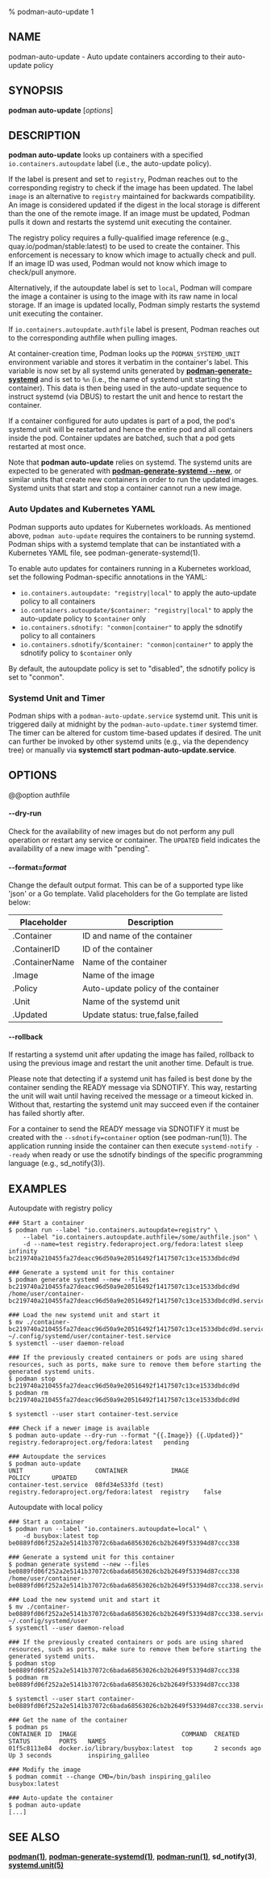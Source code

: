 % podman-auto-update 1

## NAME

podman\-auto-update - Auto update containers according to their auto-update policy

## SYNOPSIS

**podman auto-update** [*options*]

## DESCRIPTION

**podman auto-update** looks up containers with a specified `io.containers.autoupdate` label (i.e., the auto-update policy).

If the label is present and set to `registry`, Podman reaches out to the corresponding registry to check if the image has been updated. The label `image` is an alternative to `registry` maintained for backwards compatibility.
An image is considered updated if the digest in the local storage is different than the one of the remote image.
If an image must be updated, Podman pulls it down and restarts the systemd unit executing the container.

The registry policy requires a fully-qualified image reference (e.g., quay.io/podman/stable:latest) to be used to create the container.
This enforcement is necessary to know which image to actually check and pull.
If an image ID was used, Podman would not know which image to check/pull anymore.

Alternatively, if the autoupdate label is set to `local`, Podman will compare the image a container is using to the image with its raw name in local storage.
If an image is updated locally, Podman simply restarts the systemd unit executing the container.

If `io.containers.autoupdate.authfile` label is present, Podman reaches out to the corresponding authfile when pulling images.

At container-creation time, Podman looks up the `PODMAN_SYSTEMD_UNIT` environment variable and stores it verbatim in the container's label.
This variable is now set by all systemd units generated by **[podman-generate-systemd](commands/podman-generate/podman-generate-systemd.md)** and is set to `%n` (i.e., the name of systemd unit starting the container).
This data is then being used in the auto-update sequence to instruct systemd (via DBUS) to restart the unit and hence to restart the container.

If a container configured for auto updates is part of a pod, the pod's systemd unit will be restarted and hence the entire pod and all containers inside the pod. Container updates are batched, such that a pod gets restarted at most once.

Note that **podman auto-update** relies on systemd. The systemd units are expected to be generated with **[podman-generate-systemd --new](commands/podman-generate/podman-generate-systemd.md#--new)**, or similar units that create new containers in order to run the updated images.
Systemd units that start and stop a container cannot run a new image.

### Auto Updates and Kubernetes YAML

Podman supports auto updates for Kubernetes workloads. As mentioned above, `podman auto-update` requires the containers to be running systemd. Podman ships with a systemd template that can be instantiated with a Kubernetes YAML file, see podman-generate-systemd(1).

To enable auto updates for containers running in a Kubernetes workload, set the following Podman-specific annotations in the YAML:

- `io.containers.autoupdate: "registry|local"` to apply the auto-update policy to all containers
- `io.containers.autoupdate/$container: "registry|local"` to apply the auto-update policy to `$container` only
- `io.containers.sdnotify: "conmon|container"` to apply the sdnotify policy to all containers
- `io.containers.sdnotify/$container: "conmon|container"` to apply the sdnotify policy to `$container` only

By default, the autoupdate policy is set to "disabled", the sdnotify policy is set to "conmon".

### Systemd Unit and Timer

Podman ships with a `podman-auto-update.service` systemd unit. This unit is triggered daily at midnight by the `podman-auto-update.timer` systemd timer. The timer can be altered for custom time-based updates if desired. The unit can further be invoked by other systemd units (e.g., via the dependency tree) or manually via **systemctl start podman-auto-update.service**.

## OPTIONS

@@option authfile

#### **--dry-run**

Check for the availability of new images but do not perform any pull operation or restart any service or container.
The `UPDATED` field indicates the availability of a new image with "pending".

#### **--format**=_format_

Change the default output format. This can be of a supported type like 'json' or a Go template.
Valid placeholders for the Go template are listed below:

| **Placeholder** | **Description**                     |
| --------------- | ----------------------------------- |
| .Container      | ID and name of the container        |
| .ContainerID    | ID of the container                 |
| .ContainerName  | Name of the container               |
| .Image          | Name of the image                   |
| .Policy         | Auto-update policy of the container |
| .Unit           | Name of the systemd unit            |
| .Updated        | Update status: true,false,failed    |

#### **--rollback**

If restarting a systemd unit after updating the image has failed, rollback to using the previous image and restart the unit another time. Default is true.

Please note that detecting if a systemd unit has failed is best done by the container sending the READY message via SDNOTIFY. This way, restarting the unit will wait until having received the message or a timeout kicked in. Without that, restarting the systemd unit may succeed even if the container has failed shortly after.

For a container to send the READY message via SDNOTIFY it must be created with the `--sdnotify=container` option (see podman-run(1)). The application running inside the container can then execute `systemd-notify --ready` when ready or use the sdnotify bindings of the specific programming language (e.g., sd_notify(3)).

## EXAMPLES

Autoupdate with registry policy

```
### Start a container
$ podman run --label "io.containers.autoupdate=registry" \
    --label "io.containers.autoupdate.authfile=/some/authfile.json" \
    -d --name=test registry.fedoraproject.org/fedora:latest sleep infinity
bc219740a210455fa27deacc96d50a9e20516492f1417507c13ce1533dbdcd9d

### Generate a systemd unit for this container
$ podman generate systemd --new --files bc219740a210455fa27deacc96d50a9e20516492f1417507c13ce1533dbdcd9d
/home/user/container-bc219740a210455fa27deacc96d50a9e20516492f1417507c13ce1533dbdcd9d.service

### Load the new systemd unit and start it
$ mv ./container-bc219740a210455fa27deacc96d50a9e20516492f1417507c13ce1533dbdcd9d.service ~/.config/systemd/user/container-test.service
$ systemctl --user daemon-reload

### If the previously created containers or pods are using shared resources, such as ports, make sure to remove them before starting the generated systemd units.
$ podman stop bc219740a210455fa27deacc96d50a9e20516492f1417507c13ce1533dbdcd9d
$ podman rm bc219740a210455fa27deacc96d50a9e20516492f1417507c13ce1533dbdcd9d

$ systemctl --user start container-test.service

### Check if a newer image is available
$ podman auto-update --dry-run --format "{{.Image}} {{.Updated}}"
registry.fedoraproject.org/fedora:latest   pending

### Autoupdate the services
$ podman auto-update
UNIT                    CONTAINER            IMAGE                                     POLICY      UPDATED
container-test.service  08fd34e533fd (test)  registry.fedoraproject.org/fedora:latest  registry    false
```

Autoupdate with local policy

```
### Start a container
$ podman run --label "io.containers.autoupdate=local" \
    -d busybox:latest top
be0889fd06f252a2e5141b37072c6bada68563026cb2b2649f53394d87ccc338

### Generate a systemd unit for this container
$ podman generate systemd --new --files be0889fd06f252a2e5141b37072c6bada68563026cb2b2649f53394d87ccc338
/home/user/container-be0889fd06f252a2e5141b37072c6bada68563026cb2b2649f53394d87ccc338.service

### Load the new systemd unit and start it
$ mv ./container-be0889fd06f252a2e5141b37072c6bada68563026cb2b2649f53394d87ccc338.service ~/.config/systemd/user
$ systemctl --user daemon-reload

### If the previously created containers or pods are using shared resources, such as ports, make sure to remove them before starting the generated systemd units.
$ podman stop be0889fd06f252a2e5141b37072c6bada68563026cb2b2649f53394d87ccc338
$ podman rm be0889fd06f252a2e5141b37072c6bada68563026cb2b2649f53394d87ccc338

$ systemctl --user start container-be0889fd06f252a2e5141b37072c6bada68563026cb2b2649f53394d87ccc338.service

### Get the name of the container
$ podman ps
CONTAINER ID  IMAGE                             COMMAND  CREATED        STATUS        PORTS   NAMES
01f5c8113e84  docker.io/library/busybox:latest  top      2 seconds ago  Up 3 seconds          inspiring_galileo

### Modify the image
$ podman commit --change CMD=/bin/bash inspiring_galileo busybox:latest

### Auto-update the container
$ podman auto-update
[...]
```

## SEE ALSO

**[podman(1)](commands/podman.md)**, **[podman-generate-systemd(1)](commands/podman-generate/podman-generate-systemd.md)**, **[podman-run(1)](commands/podman-run.md)**, **sd_notify(3)**, **[systemd.unit(5)](https://www.freedesktop.org/software/systemd/man/systemd.unit.html)**
